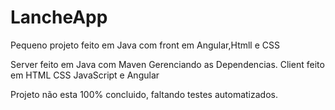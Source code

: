 # LancheApp
Pequeno projeto feito em Java com front em Angular,Htmll e CSS

Server feito em Java com Maven Gerenciando as Dependencias.
Client feito em HTML CSS JavaScript e Angular

Projeto não esta 100% concluido, faltando testes automatizados.
